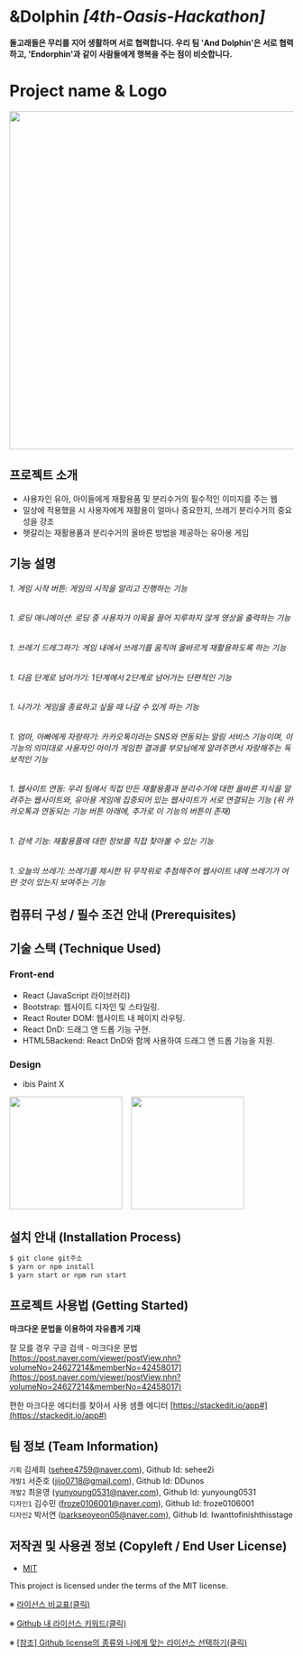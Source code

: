 # &Dolphin *[4th-Oasis-Hackathon]*
**돌고래들은 무리를 지어 생활하며 서로 협력합니다. 우리 팀 'And Dolphin'은 서로 협력하고, 'Endorphin'과 같이 사람들에게 행복을 주는 점이 비슷합니다.**


# Project name & Logo
<p align="center"><img src="https://cdn.discordapp.com/attachments/1140898430168879114/1146306389526978560/231_20230830135121.png" width="600" height="600"/></p>


## 프로젝트 소개
- 사용자인 유아, 아이들에게 재활용품 및 분리수거의 필수적인 이미지를 주는 웹
- 일상에 적용했을 시 사용자에게 재활용이 얼마나 중요한지, 쓰레기 분리수거의 중요성을 강조
- 헷갈리는 재활용품과 분리수거의 올바른 방법을 제공하는 유아용 게임


## 기능 설명
###### 1.  게임 시작 버튼: 게임의 시작을 알리고 진행하는 기능
###### 1.  로딩 애니메이션: 로딩 중 사용자가 이목을 끌어 지루하지 않게 영상을 출력하는 기능
###### 1.  쓰레기 드레그하기: 게임 내에서 쓰레기를 움직여 올바르게 재활용하도록 하는 기능
###### 1.  다음 단계로 넘어가기: 1단계에서 2단계로 넘어가는 단편적인 기능
###### 1.  나가기: 게임을 종료하고 싶을 때 나갈 수 있게 하는 기능
###### 1.  엄마, 아빠에게 자랑하기: 카카오톡이라는 SNS와 연동되는 알림 서비스 기능이며, 이 기능의 의미대로 사용자인 아이가 게임한 결과를 부모님에게 알려주면서 자랑해주는 독보적인 기능
###### 1.  웹사이트 연동: 우리 팀에서 직접 만든 재활용품과 분리수거에 대한 올바른 지식을 알려주는 웹사이트와, 유아용 게임에 집중되어 있는 웹사이트가 서로 연결되는 기능 (위 카카오톡과 연동되는 기능 버튼 아래에, 추가로 이 기능의 버튼이 존재)
###### 1.  검색 기능: 재활용품에 대한 정보를 직접 찾아볼 수 있는 기능
###### 1.  오늘의 쓰레기: 쓰레기를 제시한 뒤 무작위로 추첨해주어 웹사이트 내에 쓰레기가 어떤 것이 있는지 보여주는 기능

## 컴퓨터 구성 / 필수 조건 안내 (Prerequisites)


## 기술 스택 (Technique Used) 
### Front-end
 - React (JavaScript 라이브러리) 
 - Bootstrap: 웹사이트 디자인 및 스타일링.
 - React Router DOM: 웹사이트 내 페이지 라우팅.
 - React DnD: 드래그 앤 드롭 기능 구현.
 - HTML5Backend: React DnD와 함께 사용하여 드래그 앤 드롭 기능을 지원.

### Design
 - ibis Paint X
<p>
<img src="https://cdn.discordapp.com/attachments/1140898430168879114/1146401895024427018/154_1.gif" width="200" height="200"/>
&#160;&#160;
<img src="https://cdn.discordapp.com/attachments/1140898430168879114/1146401895401926716/231_1.gif" width="200" height="200"/>
</p>

## 설치 안내 (Installation Process)
```bash
$ git clone git주소
$ yarn or npm install
$ yarn start or npm run start
```

## 프로젝트 사용법 (Getting Started)
**마크다운 문법을 이용하여 자유롭게 기재**

잘 모를 경우
구글 검색 - 마크다운 문법
[https://post.naver.com/viewer/postView.nhn?volumeNo=24627214&memberNo=42458017](https://post.naver.com/viewer/postView.nhn?volumeNo=24627214&memberNo=42458017)

 편한 마크다운 에디터를 찾아서 사용
 샘플 에디터 [https://stackedit.io/app#](https://stackedit.io/app#)
 
## 팀 정보 (Team Information)
 `기획`  김세희 (sehee4759@naver.com), Github Id: sehee2i  
 `개발1`  서준호 (jijo0718@gmail.com), Github Id: DDunos  
 `개발2`  최윤영 (yunyoung0531@naver.com), Github Id: yunyoung0531  
 `디자인1`  김수민 (froze0106001@naver.com), Github Id: froze0106001  
 `디자인2`  박서연 (parkseoyeon05@naver.com), Github Id: Iwanttofinishthisstage  

## 저작권 및 사용권 정보 (Copyleft / End User License)
 * [MIT](https://github.com/osam2020-WEB/Sample-ProjectName-TeamName/blob/master/license.md)

This project is licensed under the terms of the MIT license.

※ [라이선스 비교표(클릭)](https://olis.or.kr/license/compareGuide.do)

※ [Github 내 라이선스 키워드(클릭)](https://docs.github.com/en/github/creating-cloning-and-archiving-repositories/creating-a-repository-on-github/licensing-a-repository)

※ [\[참조\] Github license의 종류와 나에게 맞는 라이선스 선택하기(클릭)](https://flyingsquirrel.medium.com/github-license%EC%9D%98-%EC%A2%85%EB%A5%98%EC%99%80-%EB%82%98%EC%97%90%EA%B2%8C-%EB%A7%9E%EB%8A%94-%EB%9D%BC%EC%9D%B4%EC%84%A0%EC%8A%A4-%EC%84%A0%ED%83%9D%ED%95%98%EA%B8%B0-ae29925e8ff4)
